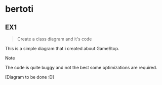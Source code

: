 # bertoti
## EX1

>Create a class diagram and it's code

This is a simple diagram that i created about GameStop.

> [!NOTE]
> The code is quite buggy and not the best some optimizations are required.

[Diagram to be done :D]
